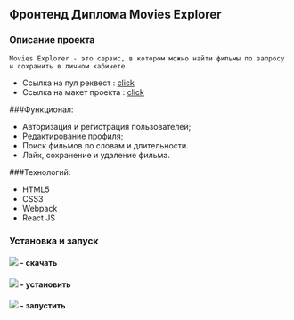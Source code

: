 ## Фронтенд Диплома Movies Explorer

### Описание проекта 
````
Movies Explorer - это cервис, в котором можно найти фильмы по запросу и сохранить в личном кабинете.
````
* Cсылка на пул реквест : [click](https://github.com/Jon666Grid/movies-explorer-frontend/pull/2)
* Ссылка на макет проекта : [cliсk](https://disk.yandex.ru/d/iWrmAWVeJHIjsA)

###Функционал:
* Авторизация и регистрация пользователей;
* Редактирование профиля;
* Поиск фильмов по словам и длительности.
* Лайк, сохранение и удаление фильма.

###Технологий:
* HTML5
* CSS3
* Webpack
* React JS

### Установка и запуск

#### ![](https://img.shields.io/badge/-git%20clone-red) - скачать
#### ![](https://img.shields.io/badge/-npm%20i-yellow) - установить
#### ![](https://img.shields.io/badge/-npm%20start-green) - запустить
